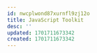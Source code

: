 ```yaml
---
id: nwcplwond87xurnfl9zj12o
title: JavaScript Toolkit
desc: ''
updated: 1701711673342
created: 1701711673342
---
```

